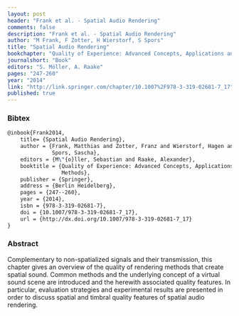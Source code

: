 ```yaml
---
layout: post
header: "Frank et al. - Spatial Audio Rendering"
comments: false
description: "Frank et al. - Spatial Audio Rendering"
author: "M Frank, F Zotter, H Wierstorf, S Spors"
title: "Spatial Audio Rendering"
bookchapter: "Quality of Experience: Advanced Concepts, Applications and Methods"
journalshort: "Book"
editors: "S. Möller, A. Raake"
pages: "247-260"
year: "2014"
link: "http://link.springer.com/chapter/10.1007%2F978-3-319-02681-7_17"
published: true
---
```


### Bibtex

```latex
@inbook{Frank2014,
    title= {Spatial Audio Rendering},
    author = {Frank, Matthias and Zotter, Franz and Wierstorf, Hagen and
              Spors, Sascha},
    editors = {M\"{o}ller, Sebastian and Raake, Alexander},
    booktitle = {Quality of Experience: Advanced Concepts, Applications and
                 Methods},
    publisher = {Springer},
    address = {Berlin Heidelberg},
    pages = {247--260},
    year = {2014},
    isbn = {978-3-319-02681-7},
    doi = {10.1007/978-3-319-02681-7_17},
    url = {http://dx.doi.org/10.1007/978-3-319-02681-7_17}
}
```

### Abstract

Complementary to non-spatialized signals and their transmission, this chapter
gives an overview of the quality of rendering methods that create spatial sound.
Common methods and the underlying concept of a virtual sound scene are
introduced and the herewith associated quality features. In particular,
evaluation strategies and experimental results are presented in order to discuss
spatial and timbral quality features of spatial audio rendering.
